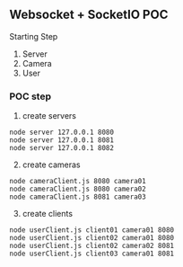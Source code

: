 ## Websocket + SocketIO POC ##

Starting Step

1. Server
2. Camera
3. User

### POC step ###

1. create servers
```
node server 127.0.0.1 8080
node server 127.0.0.1 8081
node server 127.0.0.1 8082
```

2. create cameras
```
node cameraClient.js 8080 camera01
node cameraClient.js 8080 camera02
node cameraClient.js 8081 camera03
```

3. create clients
```
node userClient.js client01 camera01 8080
node userClient.js client02 camera01 8080
node userClient.js client02 camera02 8081
node userClient.js client03 camera01 8081
```
